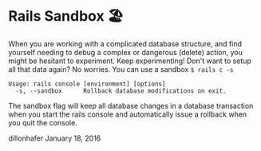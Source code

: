 # Rails Sandbox 🏖

When you are working with a complicated database structure, and find yourself needing to debug a complex or dangerous (delete) action, you might be hesitant to experiment. Keep experimenting! Don't want to setup all that data again? No worries. You can use a sandbox  `$ rails c -s`

```
Usage: rails console [environment] [options]
  -s, --sandbox      Rollback database modifications on exit.
```

The sandbox flag will keep all database changes in a database transaction when you start the rails console and automatically issue a rollback when you quit the console.


dillonhafer
January 18, 2016
